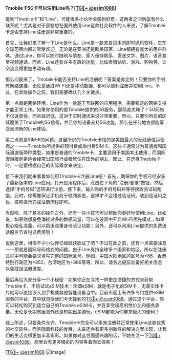 **Tmobile卡5G卡可以注册Line吗？[[TG💪+ @esim1088](https://t.me/s/esim1088)]**

提到“Tmobile卡”和“Line”，可能很多小伙伴会感到好奇，这两者之间到底有什么联系呢？尤其是对于那些想在国外使用Line这款社交软件的人来说，了解Tmobile卡是否支持Line注册是非常重要的。

首先，让我们来了解一下Line是什么。Line是一款来自日本的即时通讯软件，它在全球范围内都非常受欢迎。无论是在亚洲还是欧美国家，Line都拥有庞大的用户群体。通过Line，你可以随时随地与朋友、家人保持联系，发送文字、图片、语音甚至视频通话。而且，Line还有许多有趣的功能，比如表情贴纸、游戏、购物等，让交流变得更加生动有趣。

那么问题来了，Tmobile卡能否支持Line的注册呢？答案是肯定的！只要你的手机有网络连接，无论是通过Wi-Fi还是移动数据，都可以顺利注册并使用Line。不过，在具体操作之前，我们需要确认几个关键点。

第一点就是网络环境。Line作为一款基于互联网的应用程序，需要稳定的网络支持才能正常工作。如果你使用的是Tmobile提供的5G服务，那简直太棒了！5G网络不仅速度快，而且延迟低，这对于实时通讯来说非常重要。所以，只要你所在的区域覆盖了Tmobile的5G信号，并且你的设备支持5G功能，那么在任何地方都能享受到流畅的Line体验。

第二点则是SIM卡的问题。这里所说的Tmobile卡指的是美国最大的无线通信运营商之一——T-mobile所提供的预付费或后付费SIM卡。这些卡通常分为普通版和国际漫游版两种类型。如果是普通的Tmobile卡，主要适用于美国本土使用；而国际漫游版则更适合经常出国旅行或者居住在国外的朋友。因此，在选择Tmobile卡时，一定要根据自己的实际需求来决定。

接下来我们就来看看如何用Tmobile卡注册Line吧！首先，确保你的手机已经安装了最新版本的Line应用。打开应用程序后，点击右下角的“注册/登录”按钮，然后选择“手机号码”选项进行注册。接下来，输入你的手机号码并等待接收验证码短信。此时，你需要保证手机处于联网状态，这样才不会错过验证码。收到验证码之后，按照提示完成注册流程即可。

当然啦，除了基本的操作之外，还有一些小技巧可以帮助你更好地使用Line。比如说，如果你想避免消耗过多的数据流量，可以在设置中开启Wi-Fi优先模式；如果担心隐私泄露，可以启用双重身份验证功能；另外，还可以利用Line提供的免费通话服务节省电话费用哦！

说到这里，相信不少小伙伴已经跃跃欲试了吧？不过在此之前，还有一点需要注意——那就是国际号码格式的问题。由于Line支持全球多个国家和地区，所以在注册过程中可能会要求填写完整的国际区号。例如，中国大陆地区的区号为+86，香港特别行政区为+852，台湾地区为+886等等。所以，请务必提前准备好相关信息以免耽误注册进度。

最后再给大家分享一个小秘密：如果你正在寻找一种更加便捷的方式来获取Tmobile卡，不妨试试eSIM技术！所谓eSIM，就是电子化的SIM卡，无需实体卡片就可以直接嵌入到手机或其他智能设备当中。目前市面上有许多专门提供eSIM服务的平台，其中就包括我们今天提到的[TG💪+ @esim1088](https://t.me/s/esim1088)。通过这个平台，你可以轻松购买到适合自己的Tmobile eSIM卡，并且享受超高的性价比和服务质量。无论是长期旅居海外还是短期出差游玩，eSIM都能为你带来极大的便利！

综上所述，只要条件允许，Tmobile卡完全可以用来注册并正常使用Line这款优秀的社交软件。而且随着科技的发展，未来还会有更多创新性的解决方案出现，让我们的生活变得更加丰富多彩。如果你对这方面感兴趣的话，不妨关注一下[TG💪+ @esim1088](https://t.me/s/esim1088)，那里会有更多精彩的内容等着你去探索！

[[TG💪+ @esim1088](https://t.me/s/esim1088) ![Image](https://i.postimg.cc/4NQfJmqS/Snipaste-2025-05-13-00-14-12.png)]